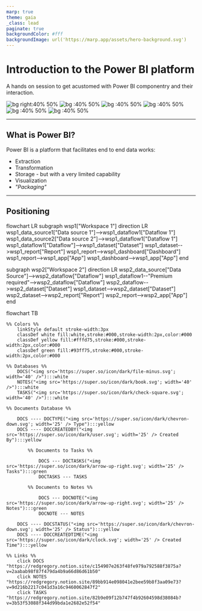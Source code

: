 ```yaml
---
marp: true
theme: gaia
_class: lead
paginate: true
backgroundColor: #fff
backgroundImage: url('https://marp.app/assets/hero-background.svg')
---
```


# Introduction to the Power BI platform

A hands on session to get acustomed with Power BI componentry and their interaction.

![bg right:40% 50%](./PowerBI-Icons/SVG/Power-BI.svg) 
![bg :40% 50%](./PowerBI-Icons/SVG/Power-Query-Colored.svg) 
![bg :40% 50%](./PowerBI-Icons/SVG/Dataflow.svg) 
![bg :40% 50%](./PowerBI-Icons/SVG/Dataset.svg) 
![bg :40% 50%](./PowerBI-Icons/SVG/Report.svg) 
![bg :40% 50%](./PowerBI-Icons/SVG/Dashboard.svg) 

---

## What is Power BI?

Power BI is a platform that facilitates end to end data works:
 - Extraction
 - Transformation
 - Storage - but with a very limited capability
 - Visualization
 - _"Packaging"_

---

## Positioning
<script type="module">
    import mermaid from 'https://cdn.jsdelivr.net/npm/mermaid@10/dist/mermaid.esm.min.mjs';
    $(document).ready(function () {
        mermaid.initialize();
    });
</script>

<div class="mermaid">
flowchart LR
subgraph wsp1["Workspace 1"]
    direction LR
    wsp1_data_source1["Data source 1"]-->wsp1_dataflow1["Dataflow 1"]
    wsp1_data_source2["Data source 2"]-->wsp1_dataflow1["Dataflow 1"]
    wsp1_dataflow1["Dataflow"]-->wsp1_dataset["Dataset"]
    wsp1_dataset-->wsp1_report["Report"]
    wsp1_report-->wsp1_dashboard["Dashboard"]
    wsp1_report-->wsp1_app["App"]
    wsp1_dashboard-->wsp1_app["App"]
end

subgraph wsp2["Workspace 2"]
    direction LR
    wsp2_data_source["Data Source"]-->wsp2_dataflow["Dataflow"]
    wsp1_dataflow1--"Premium required"-->wsp2_dataflow["Dataflow"]
    wsp2_dataflow-->wsp2_dataset["Dataset"]
    wsp1_dataset-->wsp2_dataset["Dataset"]
    wsp2_dataset-->wsp2_report["Report"]
    wsp2_report-->wsp2_app["App"]
end
</div>
<div class="mermaid">
flowchart TB

	%% Colors %%
		linkStyle default stroke-width:3px
		classDef white fill:white,stroke:#000,stroke-width:2px,color:#000
		classDef yellow fill:#fffd75,stroke:#000,stroke-width:2px,color:#000
		classDef green fill:#93ff75,stroke:#000,stroke-width:2px,color:#000
	
	%% Databases %%
		DOCS("<img src='https://super.so/icon/dark/file-minus.svg'; width='40' />"):::white
		NOTES("<img src='https://super.so/icon/dark/book.svg'; width='40' />"):::white
		TASKS("<img src='https://super.so/icon/dark/check-square.svg'; width='40' />"):::white

	%% Documents Database %%

		DOCS ---- DOCTYPE("<img src='https://super.so/icon/dark/chevron-down.svg'; width='25' /> Type"):::yellow
		DOCS ---- DOCCREATEDBY("<img src='https://super.so/icon/dark/user.svg'; width='25' /> Created By"):::yellow

			%% Documents to Tasks %%
	
				DOCS --- DOCTASKS("<img src='https://super.so/icon/dark/arrow-up-right.svg'; width='25' /> Tasks"):::green
				DOCTASKS --- TASKS

			%% Documents to Notes %%

				DOCS --- DOCNOTE("<img src='https://super.so/icon/dark/arrow-up-right.svg'; width='25' /> Notes"):::green
				DOCNOTE --- NOTES

		DOCS ---- DOCSTATUS("<img src='https://super.so/icon/dark/chevron-down.svg'; width='25' /> Status"):::yellow
		DOCS ---- DOCCREATEDTIME("<img src='https://super.so/icon/dark/clock.svg'; width='25' /> Created Time"):::yellow

	%% Links %%
		click DOCS "https://redgregory.notion.site/c154907e263f48fe979a792588f3875a?v=2aabab98f87f479da4b9a66d86d61b50"
		click NOTES "https://redgregory.notion.site/89bb914e098041e2bee59b8f3aa09e73?v=9d216b2217c041d3a16c9460062847f2"
		click TASKS "https://redgregory.notion.site/82b9e09f12b747f4b92604598d38084b?v=3b53f53088f344d99bda1e2682e52f54"
	
</div>